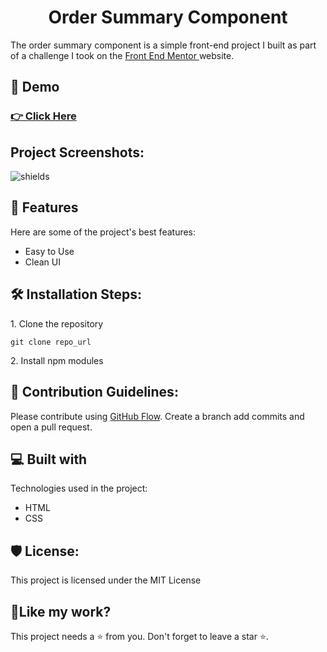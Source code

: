 <h1 align="center">Order Summary Component</h1>

<p>The order summary component is a simple front-end project I built as part of a challenge I took on the <a href="https://www.frontendmentor.io"> Front End Mentor </a> website.</p>


<h2>🚀 Demo</h2>
<h3><a href="https://yawsamcode.github.io/order_summary_component/"> 👉 Click Here </a></h3>


<h2>Project Screenshots:</h2>

<img src="https://res.cloudinary.com/dlykqebw2/image/upload/v1702511481/project%20screen%20shots/fz5anhixg5wszdgthw9x.png" alt="shields">

  
  
<h2>🧐 Features</h2>

Here are some of the project's best features:

*   Easy to Use
*   Clean UI


<h2>🛠️ Installation Steps:</h2>

<p>1. Clone the repository</p>

```
git clone repo_url
```

<p>2. Install npm modules</p>


<h2>🍰 Contribution Guidelines:</h2>

Please contribute using [GitHub Flow](https://guides.github.com/introduction/flow/). Create a branch add commits and open a pull request.

  
  
<h2>💻 Built with</h2>

Technologies used in the project:

*  HTML
*  CSS

<h2>🛡️ License:</h2>

This project is licensed under the MIT License

<h2>💖Like my work?</h2>

This project needs a ⭐️ from you. Don't forget to leave a star ⭐️.   

